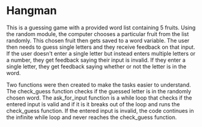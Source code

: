 # Hangman

This is a guessing game with a provided word list containing 5 fruits.
Using the random module, the computer chooses a particular fruit from the list randomly.
This chosen fruit then gets saved to a word variable.
The user then needs to guess single letters and they receive feedback on that input.
If the user doesn't enter a single letter but instead enters multiple letters or a number, they get feedback saying their input is invalid.
If they enter a single letter, they get feedback saying whether or not the letter is in the word.

Two functions were then created to make the tasks easier to understand. 
The check_guess function checks if the guessed letter is in the randomly chosen word.
The ask_for_input function is a while loop that checks if the entered input is valid and if it is it breaks out of the loop and runs the check_guess function.
If the entered input is invalid, the code continues in the infinite while loop and never reaches the check_guess function.
